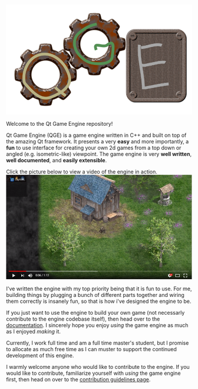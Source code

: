 ![image alt text](images/logo.svg)

Welcome to the Qt Game Engine repository!

Qt Game Engine (QGE) is a game engine written in C++ and built on top of the amazing Qt framework. It presents a very **easy** and more importantly, a **fun** to use interface for creating your own 2d games from a top down or angled (e.g. isometric-like) viewpoint. The game engine is very **well written**, **well documented**, and **easily extensible**.

Click the picture below to view a video of the engine in action.
[![demo teaser video](images/demoVideoSnapshot.png)](https://www.youtube.com/watch?v=WUk3jxSSSqQ "demo teaser video")

I've written the engine with my top priority being that it is fun to use. For me, building things by plugging a bunch of different parts together and wiring them correctly is insanely fun, so that is how i've designed the engine to be. 

If you just want to use the engine to build your own game (not necessarly contribute to the engine codebase itself), then head over to the [documentation](doxygenOutput/html/index.html). I sincerely hope you enjoy *using* the game engine as much as I enjoyed *making* it.

Currently, I work full time and am a full time master's student, but I promise to allocate as much free time as I can muster to support the continued development of this engine.

I warmly welcome anyone who would like to contribute to the engine. If you would like to contribute, familiarize yourself with *using* the game engine first, then head on over to the [contribution guidelines page](CONTRIBUTING.md).